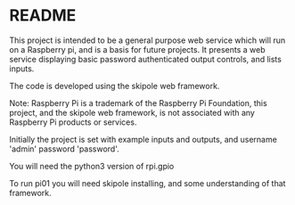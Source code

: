 # README #

This project is intended to be a general purpose web service which will run on a Raspberry pi, and is a basis for future projects. It presents a web service displaying basic password authenticated output controls, and lists inputs.

The code is developed using the skipole web framework.

Note: Raspberry Pi is a trademark of the Raspberry Pi Foundation, this project, and the skipole web framework, is not associated with any Raspberry Pi products or services.

Initially the project is set with example inputs and outputs, and username 'admin' password 'password'.

You will need the python3 version of rpi.gpio

To run pi01 you will need skipole installing, and some understanding of that framework.




 
